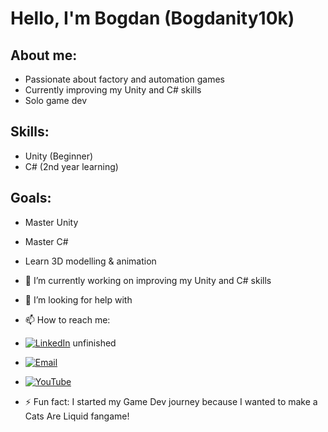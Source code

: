 # Hello, I'm Bogdan (Bogdanity10k)

## About me:
- Passionate about factory and automation games
- Currently improving my Unity and C# skills
- Solo game dev

## Skills:
- Unity (Beginner)
- C# (2nd year learning)

## Goals:
- Master Unity
- Master C#
- Learn 3D modelling & animation

- 🔭 I’m currently working on improving my Unity and C# skills
- 🤔 I’m looking for help with

- 📫 How to reach me:
- [![LinkedIn](https://img.shields.io/badge/LinkedIn-My-LinkedIn-blue?logo=linkedin)](https://linkedin.com/in/yourprofile)  unfinished
- [![Email](https://img.shields.io/badge/Email-My-Email-red?logo=gmail)](mailto:b.stanisavljevic.dev@gmail.com)  
- [![YouTube](https://img.shields.io/badge/YouTube-My-Account-red?logo=youtube)]([https://www.youtube.com/@Bogdanity10kGameDev])

- ⚡ Fun fact: I started my Game Dev journey because I wanted to make a Cats Are Liquid fangame!
